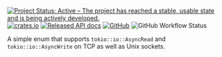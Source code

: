 [![Project Status: Active – The project has reached a stable, usable state and is being actively developed.](https://www.repostatus.org/badges/latest/active.svg)](https://www.repostatus.org/#active)
[![crates.io](https://img.shields.io/crates/v/async-stream-connection.svg)](https://crates.io/crates/async-stream-connection)
[![Released API docs](https://docs.rs/async-stream-connection/badge.svg)](https://docs.rs/async-stream-connection)
[![GitHub](https://img.shields.io/github/license/User65k/async-stream-connection)](./LICENSE)
![GitHub Workflow Status](https://img.shields.io/github/actions/workflow/status/User65k/async-stream-connection/ubuntu.yml)

A simple enum that supports `tokio::io::AsyncRead` and `tokio::io::AsyncWrite` on TCP as well as Unix sockets.